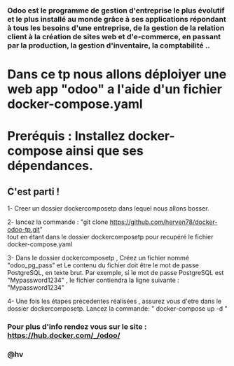 ### Odoo est le programme de gestion d'entreprise le plus évolutif et le plus installé au monde grâce à ses applications répondant à tous les besoins d'une entreprise, de la gestion de la relation client à la création de sites web et d'e-commerce, en passant par la production, la gestion d'inventaire, la comptabilité ..


# Dans ce tp nous allons déploiyer une web app "odoo" a l'aide d'un fichier docker-compose.yaml

# Preréquis : Installez docker-compose ainsi que ses dépendances.

## C'est parti !  

1- Creer un dossier dockercomposetp dans lequel nous allons bosser.

2- lancez la commande : "git clone https://github.com/herven78/docker-odoo-tp.git"  
tout en étant dans le dossier dockercomposetp pour recupéré le fichier docker-compose.yaml   

3- Dans le dossier dockercomposetp , Créez un fichier nommé "odoo_pg_pass" et 
Le contenu du fichier doit être le mot de passe PostgreSQL, en texte brut. Par exemple, si le mot de passe PostgreSQL est "Mypassword1234" , le fichier contiendra la ligne suivante : "Mypassword1234"

4- Une fois les étapes précedentes réalisées , assurez vous d'etre dans le dossier dockercomposetp.
 Lancez la  commande: " docker-compose up -d "


### Pour plus d'info rendez vous sur le site : https://hub.docker.com/_/odoo/

### @hv

